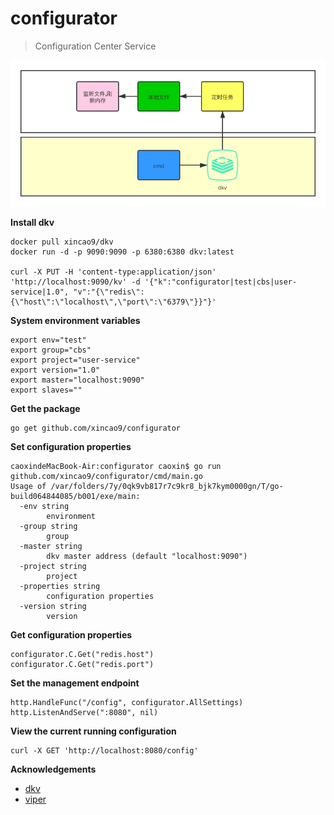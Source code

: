 # configurator

>Configuration Center Service

![architectures](https://raw.githubusercontent.com/xincao9/configurator/master/configurator.png)

**Install dkv**

```
docker pull xincao9/dkv
docker run -d -p 9090:9090 -p 6380:6380 dkv:latest

curl -X PUT -H 'content-type:application/json' 'http://localhost:9090/kv' -d '{"k":"configurator|test|cbs|user-service|1.0", "v":"{\"redis\":{\"host\":\"localhost\",\"port\":\"6379\"}}"}'
```

**System environment variables**

```
export env="test"
export group="cbs"
export project="user-service"
export version="1.0"
export master="localhost:9090"
export slaves=""
```

**Get the package**

```
go get github.com/xincao9/configurator
```
**Set configuration properties**

```
caoxindeMacBook-Air:configurator caoxin$ go run github.com/xincao9/configurator/cmd/main.go
Usage of /var/folders/7y/0qk9vb817r7c9kr8_bjk7kym0000gn/T/go-build064844085/b001/exe/main:
  -env string
    	environment
  -group string
    	group
  -master string
    	dkv master address (default "localhost:9090")
  -project string
    	project
  -properties string
    	configuration properties
  -version string
    	version
```

**Get configuration properties**

```
configurator.C.Get("redis.host")
configurator.C.Get("redis.port")
```

**Set the management endpoint**

```
http.HandleFunc("/config", configurator.AllSettings)
http.ListenAndServe(":8080", nil)
```

**View the current running configuration**

```
curl -X GET 'http://localhost:8080/config'
```

**Acknowledgements**

* [dkv](https://github.com/xincao9/dkv)
* [viper](https://github.com/spf13/viper)
